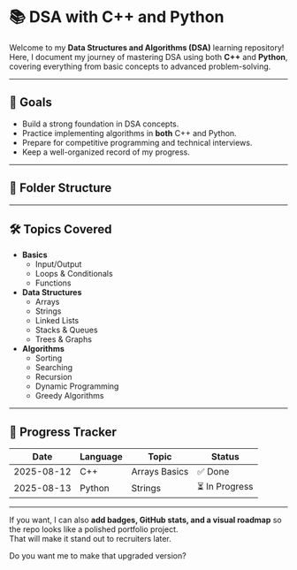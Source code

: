 # 📚 DSA with C++ and Python

Welcome to my **Data Structures and Algorithms (DSA)** learning repository!  
Here, I document my journey of mastering DSA using both **C++** and **Python**, covering everything from basic concepts to advanced problem-solving.

---

## 🚀 Goals
- Build a strong foundation in DSA concepts.
- Practice implementing algorithms in **both** C++ and Python.
- Prepare for competitive programming and technical interviews.
- Keep a well-organized record of my progress.

---

## 📂 Folder Structure


---

## 🛠 Topics Covered
- **Basics**
  - Input/Output
  - Loops & Conditionals
  - Functions
- **Data Structures**
  - Arrays
  - Strings
  - Linked Lists
  - Stacks & Queues
  - Trees & Graphs
- **Algorithms**
  - Sorting
  - Searching
  - Recursion
  - Dynamic Programming
  - Greedy Algorithms

---

## 📅 Progress Tracker
| Date       | Language | Topic          | Status  |
|------------|----------|----------------|---------|
| 2025-08-12 | C++      | Arrays Basics  | ✅ Done |
| 2025-08-13 | Python   | Strings        | ⏳ In Progress |

---



If you want, I can also **add badges, GitHub stats, and a visual roadmap** so the repo looks like a polished portfolio project.  
That will make it stand out to recruiters later.  

Do you want me to make that upgraded version?
